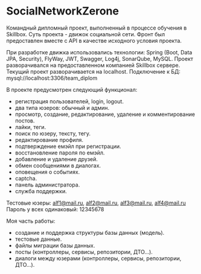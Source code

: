 # SocialNetworkZerone
Командный дипломный проект, выполненный в процессе обучения в Skillbox. Суть проекта - движок социальной сети. 
Фронт был предоставлен вместе с API в качестве исходного условия проекта.

При разработке движка использовались технологии: Spring (Boot, Data JPA, Security), FlyWay, JWT, Swagger, Log4j, SonarQube, MySQL.
Проект разворачивался на предоставленном компанией Skillbox сервере. Текущий проект разворачивается на localhost.
Подключение к БД: mysql://localhost:3306/team_diplom

В проекте предусмотрен следующий функционал:  
- регистрация пользователей, login, logout.
- два типа юзеров: обычный и админ.
- просмотр, создание, редактирование, удаление и комментирование постов.
- лайки, теги.
- поиск по юзеру, тексту, тегу.
- редактирование профиля.
- подтверждение емэйл при регистрации.
- восстановление пароля по емэйл.
- добавление и удаление друзей.
- обмен сообщениями в диалогах.
- оповещения о событиях.
- captcha.
- панель администратора.
- служба поддержки.

Тестовые юзеры: alf1@mail.ru, alf2@mail.ru, alf3@mail.ru, alf4@mail.ru Пароль у всех одинаковый: 12345678

Моя часть работы:  
- создание и поддержка структуры базы данных (модель).
- тестовые данные.
- файлы миграции базы данных.
- посты (контроллеры, сервисы, репозитории, ДТО...).
- диалоги между юзерами (контроллеры, сервисы, репозитории, ДТО...).
